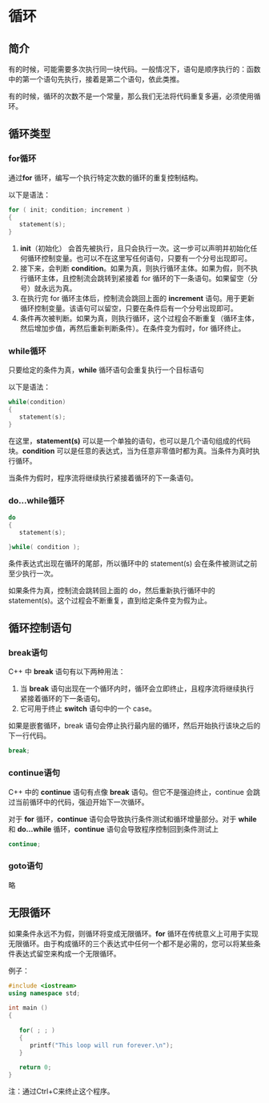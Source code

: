 # 循环

## 简介

有的时候，可能需要多次执行同一块代码。一般情况下，语句是顺序执行的：函数中的第一个语句先执行，接着是第二个语句，依此类推。

有的时候，循环的次数不是一个常量，那么我们无法将代码重复多遍，必须使用循环。

## 循环类型

### for循环

通过**for** 循环，编写一个执行特定次数的循环的重复控制结构。

以下是语法：

```cpp
for ( init; condition; increment )
{
   statement(s);
}

```

1. **init**（初始化） 会首先被执行，且只会执行一次。这一步可以声明并初始化任何循环控制变量。也可以不在这里写任何语句，只要有一个分号出现即可。
2. 接下来，会判断 **condition**。如果为真，则执行循环主体。如果为假，则不执行循环主体，且控制流会跳转到紧接着 for 循环的下一条语句。如果留空（分号）就永远为真。
3. 在执行完 for 循环主体后，控制流会跳回上面的 **increment** 语句。用于更新循环控制变量。该语句可以留空，只要在条件后有一个分号出现即可。
4. 条件再次被判断。如果为真，则执行循环，这个过程会不断重复（循环主体，然后增加步值，再然后重新判断条件）。在条件变为假时，for 循环终止。

### while循环

只要给定的条件为真，**while** 循环语句会重复执行一个目标语句

以下是语法：

```cpp
while(condition)
{
   statement(s);
}

```

在这里，**statement(s)** 可以是一个单独的语句，也可以是几个语句组成的代码块。**condition** 可以是任意的表达式，当为任意非零值时都为真。当条件为真时执行循环。

当条件为假时，程序流将继续执行紧接着循环的下一条语句。

### do...while循环

```cpp
do
{
   statement(s);

}while( condition );

```

条件表达式出现在循环的尾部，所以循环中的 statement(s) 会在条件被测试之前至少执行一次。

如果条件为真，控制流会跳转回上面的 do，然后重新执行循环中的 statement(s)。这个过程会不断重复，直到给定条件变为假为止。

## 循环控制语句

### break语句

C++ 中 **break** 语句有以下两种用法：

1. 当 **break** 语句出现在一个循环内时，循环会立即终止，且程序流将继续执行紧接着循环的下一条语句。
2. 它可用于终止 **switch** 语句中的一个 case。

如果是嵌套循环，break 语句会停止执行最内层的循环，然后开始执行该块之后的下一行代码。

```cpp
break;
```

### continue语句

C++ 中的 **continue** 语句有点像 **break** 语句。但它不是强迫终止，continue 会跳过当前循环中的代码，强迫开始下一次循环。

对于 **for** 循环，**continue** 语句会导致执行条件测试和循环增量部分。对于 **while** 和 **do...while** 循环，**continue** 语句会导致程序控制回到条件测试上

```cpp
continue;
```

### goto语句

略

## 无限循环

如果条件永远不为假，则循环将变成无限循环。**for** 循环在传统意义上可用于实现无限循环。由于构成循环的三个表达式中任何一个都不是必需的，您可以将某些条件表达式留空来构成一个无限循环。

例子：

```cpp
#include <iostream>
using namespace std;
 
int main ()
{
 
   for( ; ; )
   {
      printf("This loop will run forever.\n");
   }
 
   return 0;
}
```

注：通过Ctrl+C来终止这个程序。
